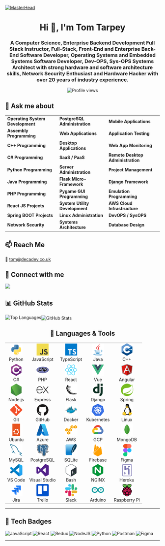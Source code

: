 [![MasterHead](https://visme.co/blog/wp-content/uploads/2019/10/animated-presentation-software-header.gif)]()

<h1 align="center">Hi 👋, I'm Tom Tarpey</h1>
<h3 align="center">
  A Computer Science, Enterprise Backend Development Full Stack Instructor, Full-Stack, Front-End and Enterprise Back-End Software Developer, Operating Systems and Embedded Systems Software Developer, Dev-OPS, Sys-OPS Systems Architect with strong hardware and software architecture skills, Network Security Enthusiast and Hardware Hacker with over 20 years of industry experience.
</h3>

<p align="center">
  <img src="https://komarev.com/ghpvc/?username=decagondev&label=Profile%20views&color=0e75b6&style=flat" alt="Profile views" />
</p>


## 💬 Ask me about

|                             |                             |                                         |
|-----------------------------|-----------------------------|-----------------------------------------|
| **Operating System Development** | **PostgreSQL Administration** | **Mobile Applications**               |
| **Assembly Programming**         | **Web Applications**          | **Application Testing**               |
| **C++ Programming**              | **Desktop Applications**      | **Web App Monitoring**                |
| **C# Programming**               | **SaaS / PaaS**               | **Remote Desktop Administration**     |
| **Python Programming**           | **Server Administration**     | **Project Management**                |
| **Java Programming**             | **Flask Micro-Framework**     | **Django Framework**                  |
| **PHP Programming**              | **Pygame GUI Programming**    | **Emulation Programming**             |
| **React JS Projects**            | **System Utility Development**| **AWS Cloud Infrastructure**          |
| **Spring BOOT Projects**         | **Linux Administration**      | **DevOPS / SysOPS**                   |
| **Network Security**             | **Systems Architecture**      | **Database Design**                   |


## 📫 Reach Me  
📧 [tom@decadev.co.uk](mailto:tom@decadev.co.uk)


## 🤝 Connect with me

<a href="https://www.linkedin.com/in/tom-tarpey-38594455/" target="_blank">
  <img src="https://raw.githubusercontent.com/rahuldkjain/github-profile-readme-generator/master/src/images/icons/Social/linked-in-alt.svg" width="30" />
</a>


## 📊 GitHub Stats
<p>
  <img align="left" src="https://github-readme-stats.vercel.app/api/top-langs?username=decagondev&theme=dracula&count_private=true&show_icons=true&locale=en&layout=compact" alt="Top Languages" />
</p>
<p>
  <img align="center" src="https://github-readme-stats.vercel.app/api?username=decagondev&show_icons=true&theme=dracula&count_private=true&hide=stars" alt="GitHub Stats" />
</p>



<h2 align="center">🧰 Languages & Tools</h2>

<table align="center">
  <tr>
    <td align="center"><img src="https://raw.githubusercontent.com/devicons/devicon/master/icons/python/python-original.svg" width="40"/><br>Python</td>
    <td align="center"><img src="https://raw.githubusercontent.com/devicons/devicon/master/icons/javascript/javascript-original.svg" width="40"/><br>JavaScript</td>
    <td align="center"><img src="https://raw.githubusercontent.com/devicons/devicon/master/icons/typescript/typescript-original.svg" width="40"/><br>TypeScript</td>
    <td align="center"><img src="https://raw.githubusercontent.com/devicons/devicon/master/icons/java/java-original.svg" width="40"/><br>Java</td>
    <td align="center"><img src="https://raw.githubusercontent.com/devicons/devicon/master/icons/cplusplus/cplusplus-original.svg" width="40"/><br>C++</td>
  </tr>
  <tr>
    <td align="center"><img src="https://raw.githubusercontent.com/devicons/devicon/master/icons/csharp/csharp-original.svg" width="40"/><br>C#</td>
    <td align="center"><img src="https://raw.githubusercontent.com/devicons/devicon/master/icons/php/php-original.svg" width="40"/><br>PHP</td>
    <td align="center"><img src="https://raw.githubusercontent.com/devicons/devicon/master/icons/react/react-original.svg" width="40"/><br>React</td>
    <td align="center"><img src="https://raw.githubusercontent.com/devicons/devicon/master/icons/vuejs/vuejs-original.svg" width="40"/><br>Vue</td>
    <td align="center"><img src="https://raw.githubusercontent.com/devicons/devicon/master/icons/angularjs/angularjs-original.svg" width="40"/><br>Angular</td>
  </tr>
  <tr>
    <td align="center"><img src="https://raw.githubusercontent.com/devicons/devicon/master/icons/nodejs/nodejs-original.svg" width="40"/><br>Node.js</td>
    <td align="center"><img src="https://raw.githubusercontent.com/devicons/devicon/master/icons/express/express-original.svg" width="40"/><br>Express</td>
    <td align="center"><img src="https://raw.githubusercontent.com/devicons/devicon/master/icons/flask/flask-original.svg" width="40"/><br>Flask</td>
    <td align="center"><img src="https://raw.githubusercontent.com/devicons/devicon/master/icons/django/django-plain.svg" width="40"/><br>Django</td>
    <td align="center"><img src="https://raw.githubusercontent.com/devicons/devicon/master/icons/spring/spring-original.svg" width="40"/><br>Spring</td>
  </tr>
  <tr>
    <td align="center"><img src="https://raw.githubusercontent.com/devicons/devicon/master/icons/git/git-original.svg" width="40"/><br>Git</td>
    <td align="center"><img src="https://raw.githubusercontent.com/devicons/devicon/master/icons/github/github-original.svg" width="40"/><br>GitHub</td>
    <td align="center"><img src="https://raw.githubusercontent.com/devicons/devicon/master/icons/docker/docker-original.svg" width="40"/><br>Docker</td>
    <td align="center"><img src="https://raw.githubusercontent.com/devicons/devicon/master/icons/kubernetes/kubernetes-plain.svg" width="40"/><br>Kubernetes</td>
    <td align="center"><img src="https://raw.githubusercontent.com/devicons/devicon/master/icons/linux/linux-original.svg" width="40"/><br>Linux</td>
  </tr>
  <tr>
    <td align="center"><img src="https://raw.githubusercontent.com/devicons/devicon/master/icons/ubuntu/ubuntu-plain.svg" width="40"/><br>Ubuntu</td>
    <td align="center"><img src="https://raw.githubusercontent.com/devicons/devicon/master/icons/azure/azure-original.svg" width="40"/><br>Azure</td>
    <td align="center"><img src="https://raw.githubusercontent.com/devicons/devicon/master/icons/amazonwebservices/amazonwebservices-original.svg" width="40"/><br>AWS</td>
    <td align="center"><img src="https://raw.githubusercontent.com/devicons/devicon/master/icons/googlecloud/googlecloud-original.svg" width="40"/><br>GCP</td>
    <td align="center"><img src="https://raw.githubusercontent.com/devicons/devicon/master/icons/mongodb/mongodb-original.svg" width="40"/><br>MongoDB</td>
  </tr>
  <tr>
    <td align="center"><img src="https://raw.githubusercontent.com/devicons/devicon/master/icons/mysql/mysql-original.svg" width="40"/><br>MySQL</td>
    <td align="center"><img src="https://raw.githubusercontent.com/devicons/devicon/master/icons/postgresql/postgresql-original.svg" width="40"/><br>PostgreSQL</td>
    <td align="center"><img src="https://raw.githubusercontent.com/devicons/devicon/master/icons/sqlite/sqlite-original.svg" width="40"/><br>SQLite</td>
    <td align="center"><img src="https://raw.githubusercontent.com/devicons/devicon/master/icons/firebase/firebase-plain.svg" width="40"/><br>Firebase</td>
    <td align="center"><img src="https://raw.githubusercontent.com/devicons/devicon/master/icons/figma/figma-original.svg" width="40"/><br>Figma</td>
  </tr>
  <tr>
    <td align="center"><img src="https://raw.githubusercontent.com/devicons/devicon/master/icons/vscode/vscode-original.svg" width="40"/><br>VS Code</td>
    <td align="center"><img src="https://raw.githubusercontent.com/devicons/devicon/master/icons/visualstudio/visualstudio-plain.svg" width="40"/><br>Visual Studio</td>
    <td align="center"><img src="https://raw.githubusercontent.com/devicons/devicon/master/icons/bash/bash-original.svg" width="40"/><br>Bash</td>
    <td align="center"><img src="https://raw.githubusercontent.com/devicons/devicon/master/icons/nginx/nginx-original.svg" width="40"/><br>NGINX</td>
    <td align="center"><img src="https://raw.githubusercontent.com/devicons/devicon/master/icons/heroku/heroku-original.svg" width="40"/><br>Heroku</td>
  </tr>
  <tr>
    <td align="center"><img src="https://raw.githubusercontent.com/devicons/devicon/master/icons/jira/jira-original.svg" width="40"/><br>Jira</td>
    <td align="center"><img src="https://raw.githubusercontent.com/devicons/devicon/master/icons/trello/trello-plain.svg" width="40"/><br>Trello</td>
    <td align="center"><img src="https://raw.githubusercontent.com/devicons/devicon/master/icons/slack/slack-original.svg" width="40"/><br>Slack</td>
    <td align="center"><img src="https://raw.githubusercontent.com/devicons/devicon/master/icons/arduino/arduino-original.svg" width="40"/><br>Arduino</td>
    <td align="center"><img src="https://raw.githubusercontent.com/devicons/devicon/master/icons/raspberrypi/raspberrypi-original.svg" width="40"/><br>Raspberry Pi</td>
  </tr>
</table>


---

## 🚀 Tech Badges

![JavaScript](https://img.shields.io/badge/javascript-%23323330.svg?style=flat&logo=javascript&logoColor=%23F7DF1E)
![React](https://img.shields.io/badge/react-%2320232a.svg?style=flat&logo=react&logoColor=%2361DAFB)
![Redux](https://img.shields.io/badge/redux-%23593d88.svg?style=flat&logo=redux&logoColor=white)
![NodeJS](https://img.shields.io/badge/node.js-%2343853D.svg?style=flat&logo=node.js&logoColor=white)
![Python](https://img.shields.io/badge/python-3670A0?style=flat&logo=python&logoColor=ffdd54)
![Postman](https://img.shields.io/badge/Postman-FF6C37?style=flat&logo=postman&logoColor=white)
![Figma](https://img.shields.io/badge/figma-%23F24E1E.svg?style=flat&logo=figma&logoColor=white)

---
